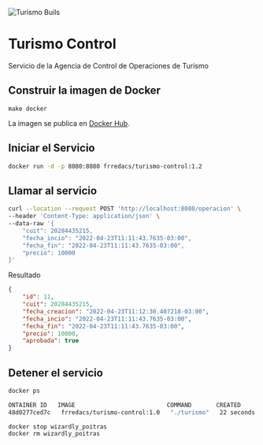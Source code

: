 ![Turismo Buils](https://github.com/FRRe-DACS/turismo-control/actions/workflows/makefile.yml/badge.svg)

# Turismo Control

Servicio de la Agencia de Control de Operaciones de Turismo

## Construir la imagen de Docker

```console
make docker
```

La imagen se publica en [Docker Hub](https://hub.docker.com/repository/docker/frredacs/turismo-control).

## Iniciar el Servicio

```bash
docker run -d -p 8080:8080 frredacs/turismo-control:1.2
```

## Llamar al servicio

```bash
curl --location --request POST 'http://localhost:8080/operacion' \
--header 'Content-Type: application/json' \
--data-raw '{
    "cuit": 20284435215,
    "fecha_incio": "2022-04-23T11:11:43.7635-03:00",
    "fecha_fin": "2022-04-23T11:11:43.7635-03:00",
    "precio": 10000
}'
```

Resultado

```json
{
    "id": 11,
    "cuit": 20284435215,
    "fecha_creacion": "2022-04-23T11:12:30.407218-03:00",
    "fecha_incio": "2022-04-23T11:11:43.7635-03:00",
    "fecha_fin": "2022-04-23T11:11:43.7635-03:00",
    "precio": 10000,
    "aprobada": true
}
```

## Detener el servicio

```bash
docker ps

ONTAINER ID   IMAGE                          COMMAND       CREATED          STATUS          PORTS                    NAMES
48d0277ced7c   frredacs/turismo-control:1.0   "./turismo"   22 seconds ago   Up 21 seconds   0.0.0.0:8080->8080/tcp   wizardly_poitras
```

```bash 
docker stop wizardly_poitras
docker rm wizardly_poitras
```
